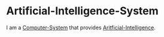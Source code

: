 # Artificial-Intelligence-System

I am a [Computer-System](60052.md) that provides [Aritficial-Intelligence](250000038.md).
